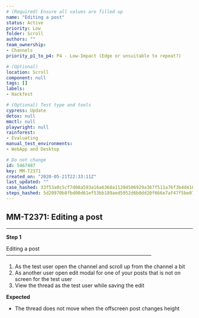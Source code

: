```yaml
---
# (Required) Ensure all values are filled up
name: "Editing a post"
status: Active
priority: Low
folder: Scroll
authors: ""
team_ownership: 
- Channels
priority_p1_to_p4: P4 - Low-Impact (Edge or unsuitable to repeat?)

# (Optional)
location: Scroll
component: null
tags: []
labels: 
- Hackfest

# (Optional) Test type and tools
cypress: Update
detox: null
mmctl: null
playwright: null
rainforest: 
- Evaluating
manual_test_environments: 
- WebApp and Desktop

# Do not change
id: 5467487
key: MM-T2371
created_on: "2020-05-21T22:33:11Z"
last_updated: ""
case_hashed: 33f53a0c5cf7d08a593a16a6368a11204506929a367f511a76f3b4d4167f09b31fdb8cbbb6d674b81ff1352acdc44814
steps_hashed: 5d20970b8fbd00d61ef53bb189aed5952d6b0dd20f666e7af47f5be07b90ceb556f76d84b158ba3c40e1703bd471ad75
---
```


<!-- (Auto-generated) Based on frontmatter's "key" and "name" -->

## MM-T2371: Editing a post

---

**Step 1**

Editing a post\
————————————————————————————

1. As the test user open the channel and scroll up from the channel a bit
2. As another user open edit modal for one of your posts that is not on screen for the test user
3. View the thread as the test user while saving the edit

**Expected**

- The thread does not move when the offscreen post changes height
